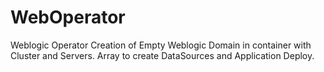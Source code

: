 # WebOperator
Weblogic Operator
Creation of Empty Weblogic Domain in container with Cluster and Servers.
Array to create DataSources and Application Deploy.